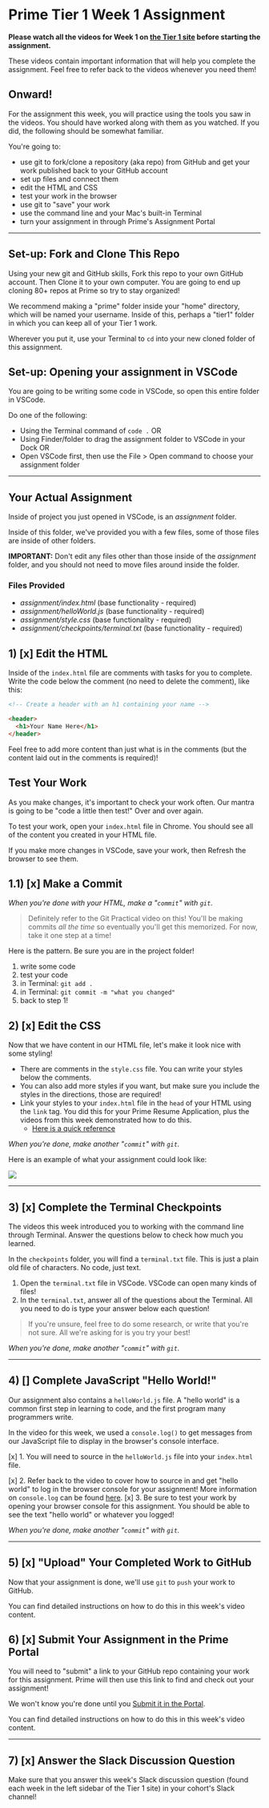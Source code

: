 # Prime Tier 1 Week 1 Assignment

**Please watch all the videos for Week 1 on [the Tier 1 site](http://fullstack.primeacademy.io) before starting the assignment.**

These videos contain important information that will help you complete the assignment. Feel free to refer back to the videos whenever you need them!

## Onward!

For the assignment this week, you will practice using the tools you saw in the videos. You should have worked along with them as you watched. If you did, the following should be somewhat familiar.

You're going to:

- use git to fork/clone a repository (aka repo) from GitHub and get your work published back to your GitHub account
- set up files and connect them
- edit the HTML and CSS
- test your work in the browser
- use git to "save" your work
- use the command line and your Mac's built-in Terminal
- turn your assignment in through Prime's Assignment Portal

---

## Set-up: Fork and Clone This Repo

Using your new git and GitHub skills, Fork this repo to your own GitHub account. Then Clone it to your own computer. You are going to end up cloning 80+ repos at Prime so try to stay organized!

We recommend making a "prime" folder inside your "home" directory, which will be named your username. Inside of this, perhaps a "tier1" folder in which you can keep all of your Tier 1 work.

Wherever you put it, use your Terminal to `cd` into your new cloned folder of this assignment.

## Set-up: Opening your assignment in VSCode

You are going to be writing some code in VSCode, so open this entire folder in VSCode.

Do one of the following:

- Using the Terminal command of `code .` OR
- Using Finder/folder to drag the assignment folder to VSCode in your Dock OR
- Open VSCode first, then use the File > Open command to choose your assignment folder

---

## Your Actual Assignment

Inside of project you just opened in VSCode, is an _assignment_ folder.

Inside of this folder, we've provided you with a few files, some of those files are inside of other folders.

**IMPORTANT:** Don't edit any files other than those inside of the _assignment_ folder, and you should not need to move files around inside the folder.

### Files Provided

- _assignment/index.html_ (base functionality - required)
- _assignment/helloWorld.js_ (base functionality - required)
- _assignment/style.css_ (base functionality - required)
- _assignment/checkpoints/terminal.txt_ (base functionality - required)

## 1) [x] Edit the HTML

Inside of the `index.html` file are comments with tasks for you to complete. Write the code below the comment (no need to delete the comment), like this:

```HTML
<!-- Create a header with an h1 containing your name -->

<header>
  <h1>Your Name Here</h1>
</header>
```

Feel free to add more content than just what is in the comments (but the content laid out in the comments is required)!

## Test Your Work

As you make changes, it's important to check your work often. Our mantra is going to be "code a little then test!" Over and over again.

To test your work, open your `index.html` file in Chrome. You should see all of the content you created in your HTML file.

If you make more changes in VSCode, save your work, then Refresh the browser to see them.

## 1.1) [x] Make a Commit

_When you're done with your HTML, make a "`commit`" with `git`._

> Definitely refer to the Git Practical video on this! You'll be making commits _all the time_ so eventually you'll get this memorized. For now, take it one step at a time!

Here is the pattern. Be sure you are in the project folder!

1. write some code
2. test your code
3. in Terminal: `git add .`
4. in Terminal: `git commit -m "what you changed"`
5. back to step 1!

## 2) [x] Edit the CSS

Now that we have content in our HTML file, let's make it look nice with some styling!

- There are comments in the `style.css` file. You can write your styles below the comments.
- You can also add more styles if you want, but make sure you include the styles in the directions, those are required!
- Link your styles to your `index.html` file in the `head` of your HTML using the `link` tag. You did this for your Prime Resume Application, plus the videos from this week demonstrated how to do this.
  - [Here is a quick reference](https://www.w3schools.com/tags/tag_link.asp)

_When you're done, make another "`commit`" with `git`._

Here is an example of what your assignment could look like:

![](images/mockup.png)

---

## 3) [x] Complete the Terminal Checkpoints

The videos this week introduced you to working with the command line through Terminal. Answer the questions below to check how much you learned.

In the `checkpoints` folder, you will find a `terminal.txt` file. This is just a plain old file of characters. No code, just text.

1. Open the `terminal.txt` file in VSCode. VSCode can open many kinds of files!
2. In the `terminal.txt`, answer all of the questions about the Terminal. All you need to do is type your answer below each question!

> If you're unsure, feel free to do some research, or write that you're not sure. All we're asking for is you try your best!

_When you're done, make another "`commit`" with `git`._

---

## 4) [] Complete JavaScript "Hello World!"

Our assignment also contains a `helloWorld.js` file. A "hello world" is a common first step in learning to code, and the first program many programmers write.

In the video for this week, we used a `console.log()` to get messages from our JavaScript file to display in the browser's console interface.

[x] 1. You will need to source in the `helloWorld.js` file into your `index.html` file.

[x] 2. Refer back to the video to cover how to source in and get "hello world" to log in the browser console for your assignment! More information on `console.log` can be found [here](https://www.w3schools.com/jsref/met_console_log.asp).
[x] 3. Be sure to test your work by opening your browser console for this assignment. You should be able to see the text "hello world" or whatever you logged!

_When you're done, make another "`commit`" with `git`._

---

## 5) [x] "Upload" Your Completed Work to GitHub

Now that your assignment is done, we'll use `git` to `push` your work to GitHub.

You can find detailed instructions on how to do this in this week's video content.

## 6) [x] Submit Your Assignment in the Prime Portal

You will need to "submit" a link to your GitHub repo containing your work for this assignment. Prime will then use this link to find and check out your assignment!

We won't know you're done until you [Submit it in the Portal](https://portal.primeacademy.io/).

You can find detailed instructions on how to do this in this week's video content.

---

## 7) [x] Answer the Slack Discussion Question

Make sure that you answer this week's Slack discussion question (found each week in the left sidebar of the Tier 1 site) in your cohort's Slack channel!
